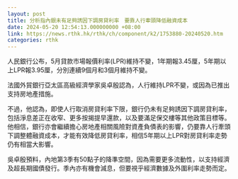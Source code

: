 ```yaml
---
layout: post
title: 分析指內銀未有足夠誘因下調房貸利率　要靠人行牽頭降低融資成本
date: 2024-05-20 12:54:13.000000000 +08:00
link: https://news.rthk.hk/rthk/ch/component/k2/1753880-20240520.htm
categories: rthk
---
```


人民銀行公布，5月貸款市場報價利率(LPR)維持不變，1年期報3.45厘，5年期以上LPR報3.95厘，分別連續9個月和3個月維持不變。

法國外貿銀行亞太區高級經濟學家吳卓殷認為，人行維持LPR不變，或因為已推出支持房地產措施。

不過，他認為，即使人行取消房貸利率下限，銀行仍未有足夠誘因下調房貸利率，包括淨息差正在收窄、更多按揭提早還款，以及要滿足保交樓等其他政策目標等。他相信，銀行亦會繼續擔心房地產相關風險對資產負債表的影響，仍要靠人行牽頭下調整體融資成本，才能有效降低房貸利率，相信5年期以上LPR對房貸利率走勢仍有相當大影響。

吳卓殷預料，內地第3季有50點子的降準空間，因為需要更多流動性，以支持經濟及超長期國債發行。季內亦有機會減息，但要視乎經濟數據及外圍利率走勢而定。
